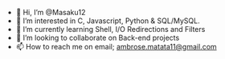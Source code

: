 - 👋 Hi, I’m @Masaku12
- 👀 I’m interested in C, Javascript, Python & SQL/MySQL.
- 🌱 I’m currently learning Shell, I/O Redirections and Filters
- 💞️ I’m looking to collaborate on Back-end projects
- 📫 How to reach me on email; ambrose.matata11@gmail.com

<!---
Masaku12/Masaku12 is a ✨ special ✨ repository because its `README.md` (this file) appears on your GitHub profile.
You can click the Preview link to take a look at your changes.
--->
